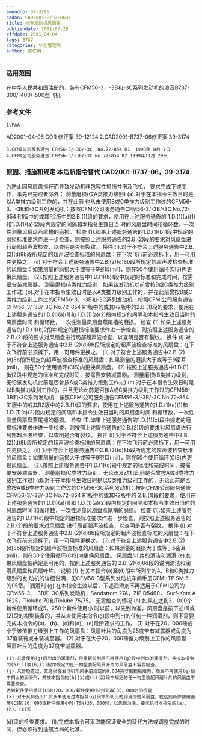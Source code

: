 ```yaml
---
amendno: 39-3295
cadno: CAD2001-B737-06R1
title: 检查发动机风扇盘
publishdate: 2001-07-29
effdate: 2001-04-04
tags: B737
categories: 华北管理局
author: 邵仁明
---
```


### 适用范围 
在中华人民共和国注册的、装有CFM56-3、-3B和-3C系列发动机的波音B737-300/-400/-500型飞机

<!--more-->
### 参考文件
    1.FAA 
AD2001-04-06 COR 修正案 39-12124
    2.CAD2001-B737-06修正案 39-3174

    3.CFMI公司服务通告 CFM56-3/-3B/-3C  No.72-854 R1  1998年 8月 7日
    4.CFMI公司服务通告 CFM56-3/-3B/-3C No.72-854 R2 1999年11月 29日

### 原因、措施和规定 本适航指令替代 CAD2001-B737-06，39-3174
为防止因风扇盘损坏而导致发动机非包容性损伤并伤及飞机，
要求完成下述工作，事先已完成者除外：     测量磨损(仅A类推力级别)      (a).对于在本指令生效日时是以A类推力级别工作的，并在此前
也从未使用B或C类推力级别工作过的CFM56-3、-3B和-3C系列发动机：按照CFMI公司服务通告CFM56-3/-3B/-3C No.72-854 R1版中的或其R2版中的2.B.(1)段的要求，使用在上述服务通告的
1.D.(1)(a)(1)和1.D.(1)(a)(2)段内规定的间隔和本指令生效日当
时的风扇盘时间和循环数，一次性测量风扇盘燕尾槽的磨损。   检查 
     (1).如果上述服务通告的1.D.(1)(b)1段中规定的磨损标准要求作进一步检查，则按照上述服务通告的2.B.(2)段的要求对风扇盘进行局部超声波检查，以查明是否有裂纹。 
换件 
      (ⅰ).对于不符合上述服务通告中2.B.(2)(d)8b段所规定的超声波检查标准的风扇盘：在下次飞行前必须拆下，用一可用件更换之。 
      (ⅱ).对于符合上述服务通告中2.B.(2)(d)8b段所规定的超声波检查标准的风扇盘：如果测量的磨损大于或等于9密耳(mil)，则在50个使用循环(CIS)内更换风扇盘。 
     (2).按照上述服务通告中1.D.(1)(b)1段中规定的标准和完成时间，按需要安装减震器。     测量磨损(A类推力级别，如果该发动机以前曾按B或C类推力级别工作过) 
    (b).对于在本指令生效日时是以A类推力级别工作的，并在此前曾按B或C类推力级别工作过的CFM56-3、-3B和-3C系列发动机：按照CFMI公司服务通告CFM56-3/-3B/-3C No.72-854 R1版中的或其R2版中的2.B.(1)段的要求，使用在上述服务通告的1.D.(1)(a)(1)和
1.D.(1)(a)(2)段内规定的间隔和本指令生效日当时的风扇盘时间
和循环数，一次性测量风扇盘燕尾槽的磨损。   检查 
     (1).如果上述服务通告的1.D.(1)(b)2段中规定的磨损标准要求作进一步检查，则按照上述服务通告的2.B.(2)段的要求对风扇盘进行局部超声波检查，以查明是否有裂纹。 
换件 
      (ⅰ).对于不符合上述服务通告中2.B.(2)(d)8b段所规定的超声波检查标准的风扇盘：在下次飞行前必须拆下，用一可用件更换之。 
      (ⅱ).对于符合上述服务通告中2.B.(2)(d)8b段所规定的超声波检查标准的风扇盘：如果测量的磨损大于或等于9密耳(mil)，
则在50个使用循环(CIS)内更换风扇盘。 
     (2).按照上述服务通告中1.D.(1)(b)2段中规定的标准和完成时间，按需要安装减震器。     测量磨损(B类推力级别，无论该发动机此前是否曾按A或C类推力级别工作过) 
    (c).对于在本指令生效日时是以B类推力级别工作的，并且无论此前是否按A或C类推力级别工作过的CFM56-3B和-3C系列发动机：按照CFMI公司服务通告CFM56-3/-3B/-3C No.72-854 R1版中的或其R2版中的2.B.(1)段的要求，使用在上述服务通告的1.D.(1)(a)(1)和
1.D.(1)(a)(2)段内规定的间隔和本指令生效日当时的风扇盘时间
和循环数，一次性测量风扇盘燕尾槽的磨损。   检查 
    (1).如果上述服务通告的1.D.(1)(c)段中规定的磨损标准要求作进一步检查，则按照上述服务通告的2.B.(2)段的要求对风扇盘进行局部超声波检查，以查明是否有裂纹。 
换件 
      (ⅰ).对于不符合上述服务通告中2.B.(2)(d)8b段所规定的超声波检查标准的风扇盘：在下次飞行前必须拆下，用一可用件更换之。 
      (ⅱ).对于符合上述服务通告中2.B.(2)(d)8b段所规定的超声波检查标准的风扇盘：如果测量的磨损大于或等于9密耳(mil)，则在50个使用循环(CIS)内更换风扇盘。 
     (2).按照上述服务通告中1.D.(1)(c)段中规定的标准和完成时间，按需要安装减震器。     测量磨损(C类推力级别，无论该发动机此前是否曾按A或B类推力级别工作过) 
    (d).对于在本指令生效日时是以C类推力级别工作的，无论此前是否曾按A或B类推力级别工作过的CFM56-3C系列发动机：按照CFMI公司服务通告CFM56-3/-3B/-3C No.72-854 R1版中的或其R2版中的
2.B.(1)段的要求，使用在上述服务通告的1.D.(1)(a)(1)和
1.D.(1)(a)(2)段内规定的间隔和本指令生效日当时的风扇盘时间
和循环数，一次性测量风扇盘燕尾槽的磨损。   检查 
     (1).如果上述服务通告的1.D.(1)(d)段中规定的磨损标准要求作进一步检查，则按照上述服务通告的2.B.(2)段的要求对风扇盘
进行局部超声波检查，以查明是否有裂纹。 换件 
      (ⅰ).对于不符合上述服务通告中2.B.(2)(d)8b段所规定的超声波检查标准的风扇盘：在下次飞行前必须拆下，用一可用件更换之。 
      (ⅱ).对于符合上述服务通告中2.B.(2)(d)8b段所规定的超声波检查标准的风扇盘：如果测量的磨损大于或等于5密耳(mil)，则在50个使用循环(CIS)内更换风扇盘。 
    风扇盘/叶片的清洁和润滑     (e).如果风扇盘被确定是可用的，按照上述服务通告的
2.B.(2)(d)8d段的说明清洁和润滑风扇盘和风扇叶片。  说明     (f).有关本指令(a)至(d)段中所列举的A、B和C类推力级别的发
动机的详细说明，见CFM56-3型系列发动机车间手册CFMI-TP.SM.5.
的05章。   润滑剂     (g).在本指令生效以后，下述润滑剂不再适用于CFMI公司的
CFM56-3、-3B和-3C系列发动机：Sandstrom 27A，ZIP D5460，
Surf-Kote A 1625，Tiolube 70和Tiolube 75/75。     无需检查的情况     (h).如果在达到3，000个新件使用循环或5，250个新件使用小
时以前，以先到为准，风扇盘是按下述(1)或(2)段的构型装备的，并从未使用本指令(g)段中列出的任何一种润滑剂，则不需要完成本指令的(a)、(b)、(c)和(d)、(e)段所要求的工作。 
     (1).对于在20，000磅或小于该值推力级别上工作的风扇盘：风扇叶片的角度为25度带有减震器或角度为37度装有或未装减震器。 
     (2).对于在大于20，000磅推力级别上工作的风扇盘：风扇叶片的角度为37度带减震器。 

    (i).凡曾使用(g)段列出的润滑剂，但重新拉削后不再使用(g)段中列出的润滑剂，并按本指令的(h)(1)或(h)(2)段中规定的任一构型装配风扇叶片的风扇盘不需要检查。 
    (j).凡曾检查过、其磨损在发动机车间手册规定的0.004英寸磨损极限内，然后不再使用(g)段中列出的润滑剂，并按本指令的(h)(1)或(h)(2)段中规定的任一构型装配风扇叶片的风扇盘不需要检查。 
    达到新件使用循环(CSN)20，000/新件使用小时(TSN)35，000时的检查 
    (k).对于从制造出厂后从未使用过本指令(g)段中所列出的润滑剂的风扇盘，在达到新件使用循环(CSN)20，000或新件使用小时(TSN)35，000时，以先到为准，要求执行本指令的(a)、(b)、(c)和
(d)段的检查要求。 
    (l).完成本指令可采取能保证安全的替代方法或调整完成的时间，但必须得到适航当局的批准。
